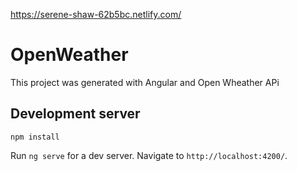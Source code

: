 https://serene-shaw-62b5bc.netlify.com/

# OpenWeather

This project was generated with Angular and Open Wheather APi

## Development server

`npm install`

Run `ng serve` for a dev server. Navigate to `http://localhost:4200/`.


